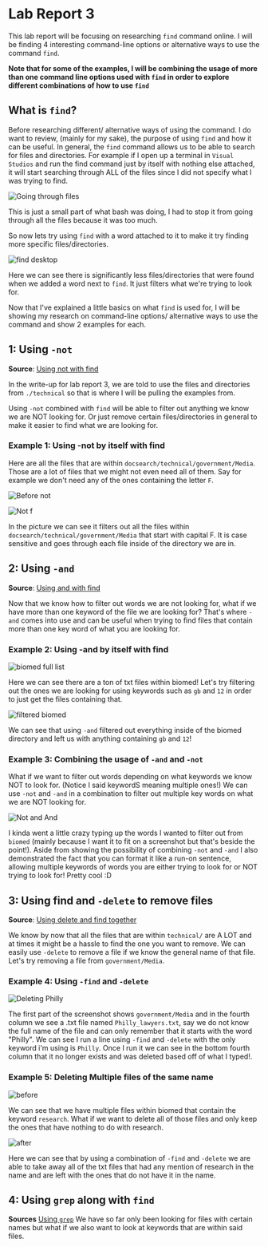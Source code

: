 # Lab Report 3
This lab report will be focusing on researching `find` command online. I will be finding 4 interesting command-line options or alternative ways to use the command `find`. 

**Note that for some of the examples, I will be combining the usage of more than one command line options used with `find` in order to explore different combinations of how to use `find`**

## What is `find`?
Before researching different/ alternative ways of using the command. I do want to review, (mainly for my sake), the purpose of using `find` and how it can be useful. In general, the `find` command allows us to be able to search for files and directories. For example if I open up a terminal in `Visual Studios` and run the find command just by itself with nothing else attached, it will start searching through ALL of the files since I did not specify what I was trying to find. 

![Going through files](/pictures/openfile.png)

This is just a small part of what bash was doing, I had to stop it from going through all the files because it was too much. 

So now lets try using `find` with a word attached to it to make it try finding more specific files/directories. 

![find desktop](/pictures/findesktop.png)

Here we can see there is significantly less files/directories that were found when we added a word next to `find`. It just filters what we're trying to look for. 

Now that I've explained a little basics on what `find` is used for, I will be showing my research on command-line options/ alternative ways to use the command and show 2 examples for each.

## 1: Using `-not`
**Source**: [Using not with find](https://adamtheautomator.com/bash-find/#Filtering_out_Files_with_the_-not_Operator)

In the write-up for lab report 3, we are told to use the files and directories from `./technical` so that is where I will be pulling the examples from. 

Using `-not` combined with `find` will be able to filter out anything we know we are NOT looking for. Or just remove certain files/directories in general to make it easier to find what we are looking for.

### Example 1: Using -not by itself with find

Here are all the files that are within `docsearch/technical/government/Media`. Those are a lot of files that we might not even need all of them. Say for example we don't need any of the ones containing the letter `F`. 

![Before not](pictures/fullgovpic.png)

![Not f](pictures/findnotf.png)

In the picture we can see it filters out all the files within `docsearch/technical/government/Media` that start with capital F. It is case sensitive and goes through each file inside of the directory we are in. 

## 2: Using `-and`
**Source**: [Using and with find](https://adamtheautomator.com/bash-find/#Combining_Two_Conditions_with_the_-and_Operator)

Now that we know how to filter out words we are not looking for, what if we have more than one keyword of the file we are looking for? That's where `-and` comes into use and can be useful when trying to find files that contain more than one key word of what you are looking for. 

### Example 2: Using -and by itself with find

![biomed full list](pictures/biomedfulllist.png)

Here we can see there are a ton of txt files within biomed! Let's try filtering out the ones we are looking for using keywords such as `gb` and `12` in order to just get the files containing that. 

![filtered biomed](pictures/findgb12.png)

We can see that using `-and` filtered out everything inside of the biomed directory and left us with anything containing `gb` and `12`! 

### Example 3: Combining the usage of `-and` and `-not`
What if we want to filter out words depending on what keywords we know NOT to look for. (Notice I said keywordS meaning multiple ones!) We can use `-not` and `-and` in a combination to filter out multiple key words on what we are NOT looking for. 

![Not and And](pictures/notand.png)

I kinda went a little crazy typing up the words I wanted to filter out from `biomed` (mainly because I want it to fit on a screenshot but that's beside the point!). Aside from showing the possibility of combining `-not` and `-and` I also demonstrated the fact that you can format it like a run-on sentence, allowing multiple keywords of words you are either trying to look for or NOT trying to look for! Pretty cool :D

## 3: Using find and `-delete` to remove files
**Source**: [Using delete and find together]([https://www.geeksforgeeks.org/find-command-in-linux-with-examples/](https://www.cyberciti.biz/faq/linux-unix-how-to-find-and-remove-files/))

We know by now that all the files that are within `technical/` are A LOT and at times it might be a hassle to find the one you want to remove. We can easily use `-delete` to remove a file if we know the general name of that file. Let's try removing a file from `government/Media`.

### Example 4: Using `-find` and `-delete`

![Deleting Philly](pictures/deletephilly.png)

The first part of the screenshot shows `government/Media` and in the fourth column we see a .txt file named `Philly_lawyers.txt`, say we do not know the full name of the file and can only remember that it starts with the word "Philly". We can see I run a line using `-find` and `-delete` with the only keyword i'm using is `Philly`. Once I run it we can see in the bottom fourth column that it no longer exists and was deleted based off of what I typed!.

### Example 5: Deleting Multiple files of the same name

![before](pictures/before.png)

We can see that we have multiple files within biomed that contain the keyword `research`. What if we want to delete all of those files and only keep the ones that have nothing to do with research. 

![after](pictures/after.png)

Here we can see that by using a combination of `-find` and `-delete` we are able to take away all of the txt files that had any mention of research in the name and are left with the ones that do not have it in the name.

## 4: Using `grep` along with `find`
**Sources** [Using `grep`](https://stackoverflow.com/questions/16956810/how-can-i-find-all-files-containing-specific-text-string-on-linux)
We have so far only been looking for files with certain names but what if we also want to look at keywords that are within said files. 

